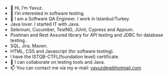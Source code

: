 - 👋 Hi, I’m Yavuz.
- 👀 I’m interested in software testing.
- 🌱 I am a Software QA Engineer. I work in Istanbul/Turkey.
- Java lover. I started IT with Java.
- Selenium, Cucumber, TestNG, JUnit, Cypress and Appium.
- Postman and Rest Assured library for API testing and JDBC for database testing..
- SQL, Jira, Maven.
- HTML, CSS and Javascript (for software testing).
- I have the ISTQB-CTFL(foundation level) certificate. 
- 💞️ I can collaborate on testing tools and Java.
- 📫 You can contact me via my e-mail: yavuzdeg@hotmail.com

<!---
yavuzdeg/yavuzdeg is a ✨ special ✨ repository because its `README.md` (this file) appears on your GitHub profile.
You can click the Preview link to take a look at your changes.
--->
